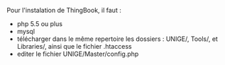 Pour l'instalation de ThingBook, il faut :

- php 5.5 ou plus
- mysql
- télécharger dans le même repertoire les dossiers : UNIGE/, Tools/, et Libraries/, ainsi que le fichier .htaccess
- editer le fichier UNIGE/Master/config.php